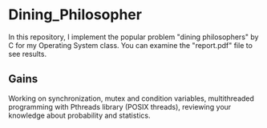 # Dining_Philosopher

In this repository, I implement the popular problem "dining philosophers" by C for my Operating System class. You can examine the "report.pdf" file to see results.

## Gains
Working on synchronization, mutex and condition variables, multithreaded  programming with Pthreads library (POSIX threads), reviewing your knowledge about probability and statistics.
